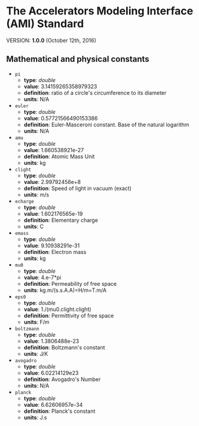 The Accelerators Modeling Interface (AMI) Standard
====================

VERSION: **1.0.0** (October 12th, 2016)

Mathematical and physical constants
-----------------------------------
 - `pi`  
   - **type**: *double*
   - **value**: 3.14159265358979323
   - **definition**: ratio of a circle's circumference to its diameter
   - **units**: N/A
 - `euler` 
   - **type**: *double*
   - **value**: 0.57721566490153386
   - **definition**: Euler-Masceroni constant. Base of the natural logarithm
   - **units**: N/A
 - `amu`   
   - **type**: *double*
   - **value**: 1.660538921e-27
   - **definition**: Atomic Mass Unit
   - **units**: kg
 - `clight`
   - **type**: *double*
   - **value**: 2.99792458e+8
   - **definition**: Speed of light in vacuum (exact)
   - **units**: m/s
 - `echarge`        
   - **type**: *double*
   - **value**: 1.602176565e-19
   - **definition**: Elementary charge
   - **units**: C
 - `emass`        
   - **type**: *double*
   - **value**: 9.10938291e-31
   - **definition**: Electron mass 
   - **units**: kg
 - `mu0`           
   - **type**: *double*
   - **value**: 4.e-7*pi
   - **definition**: Permeability of free space
   - **units**: kg.m/(s.s.A.A)=H/m=T.m/A
 - `eps0`         
   - **type**: *double*
   - **value**: 1./(mu0.clight.clight)
   - **definition**: Permittivity of free space
   - **units**: F/m 
 - `boltzmann` 
   - **type**: *double*
   - **value**: 1.3806488e-23
   - **definition**: Boltzmann's constant
   - **units**: J/K
 - `avogadro`  
   - **type**: *double*
   - **value**: 6.02214129e23
   - **definition**: Avogadro's Number
   - **units**: N/A
 - `planck`     
   - **type**: *double*
   - **value**: 6.62606957e-34
   - **definition**: Planck's constant
   - **units**: J.s

